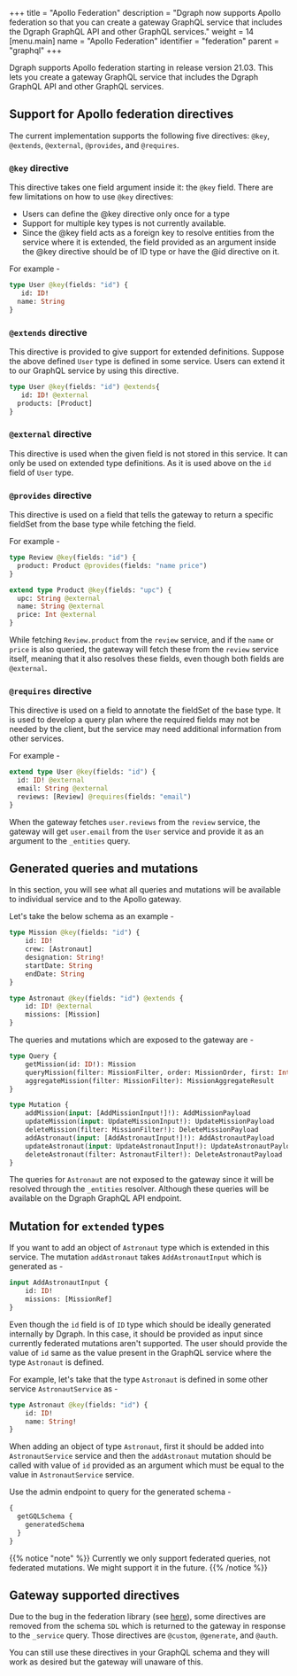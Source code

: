 +++
title = "Apollo Federation"
description = "Dgraph now supports Apollo federation so that you can create a gateway GraphQL service that includes the Dgraph GraphQL API and other GraphQL services."
weight = 14
[menu.main]
  name = "Apollo Federation"
  identifier = "federation"
  parent = "graphql"
+++

Dgraph supports Apollo federation starting in release version 21.03. This lets you create a gateway GraphQL service that includes the Dgraph GraphQL API and other GraphQL services.

## Support for Apollo federation directives

The current implementation supports the following five directives: `@key`, `@extends`, `@external`, `@provides`, and `@requires`.

### `@key` directive
This directive takes one field argument inside it: the `@key` field. There are few limitations on how to use `@key` directives:

- Users can define the @key directive only once for a type
- Support for multiple key types is not currently available.
- Since the @key field acts as a foreign key to resolve entities from the service where it is extended, the field provided as an argument inside the @key directive should be of ID type or have the @id directive on it.

For example -

```graphql
type User @key(fields: "id") {
   id: ID!
  name: String
}
```

### `@extends` directive
This directive is provided to give support for extended definitions. Suppose the above defined `User` type is defined in some service. Users can extend it to our GraphQL service by using this directive.
```graphql
type User @key(fields: "id") @extends{
   id: ID! @external
  products: [Product]
}
```

### `@external` directive
This directive is used when the given field is not stored in this service. It can only be used on extended type definitions. As it is used above on the `id` field of `User` type.

### `@provides` directive
This directive is used on a field that tells the gateway to return a specific fieldSet from the base type while fetching the field. 

For example -

```graphql
type Review @key(fields: "id") {
  product: Product @provides(fields: "name price")
}

extend type Product @key(fields: "upc") {
  upc: String @external
  name: String @external
  price: Int @external
}
```

While fetching `Review.product` from the `review` service, and if the `name` or `price` is also queried, the gateway will fetch these from the `review` service itself, meaning that it also resolves these fields, even though both fields are `@external`.

### `@requires` directive
This directive is used on a field to annotate the fieldSet of the base type. It is used to develop a query plan where the required fields may not be needed by the client, but the service may need additional information from other services. 

For example -

```graphql
extend type User @key(fields: "id") {
  id: ID! @external
  email: String @external
  reviews: [Review] @requires(fields: "email")
}
```

When the gateway fetches `user.reviews` from the `review` service, the gateway will get `user.email` from the `User` service and provide it as an argument to the `_entities` query.

## Generated queries and mutations

In this section, you will see what all queries and mutations will be available to individual service and to the Apollo gateway. 

Let's take the below schema as an example -

```graphql
type Mission @key(fields: "id") {
    id: ID!
    crew: [Astronaut]
    designation: String!
    startDate: String
    endDate: String
}

type Astronaut @key(fields: "id") @extends {
    id: ID! @external
    missions: [Mission]
}
```

The queries and mutations which are exposed to the gateway are -

```graphql
type Query {
	getMission(id: ID!): Mission
	queryMission(filter: MissionFilter, order: MissionOrder, first: Int, offset: Int): [Mission]
	aggregateMission(filter: MissionFilter): MissionAggregateResult
}

type Mutation {
	addMission(input: [AddMissionInput!]!): AddMissionPayload
	updateMission(input: UpdateMissionInput!): UpdateMissionPayload
	deleteMission(filter: MissionFilter!): DeleteMissionPayload
	addAstronaut(input: [AddAstronautInput!]!): AddAstronautPayload
	updateAstronaut(input: UpdateAstronautInput!): UpdateAstronautPayload
	deleteAstronaut(filter: AstronautFilter!): DeleteAstronautPayload
}
```

The queries for `Astronaut` are not exposed to the gateway since it will be resolved through the `_entities` resolver. Although these queries will be available on the Dgraph GraphQL API endpoint.

## Mutation for `extended` types
If you want to add an object of `Astronaut` type which is extended in this service.
The mutation `addAstronaut` takes `AddAstronautInput` which is generated as -

```graphql
input AddAstronautInput {
	id: ID!
	missions: [MissionRef]
}
```

Even though the `id` field is of `ID` type which should be ideally generated internally by Dgraph. In this case, it should be provided as input since currently federated mutations aren't supported. The user should provide the value of `id` same as the value present in the GraphQL service where the type  `Astronaut` is defined.

For example, let's take that the type `Astronaut` is defined in some other service `AstronautService` as -

```graphql
type Astronaut @key(fields: "id") {
    id: ID! 
    name: String!
}
```

When adding an object of type `Astronaut`, first it should be added into `AstronautService` service and then the `addAstronaut` mutation should be called with value of `id` provided as an argument which must be equal to the value in `AstronautService` service.

Use the admin endpoint to query for the generated schema -

```graphql
{
  getGQLSchema {
    generatedSchema
  }
}
```

{{% notice "note" %}}
Currently we only support federated queries, not federated mutations. We might support it in the future.
{{% /notice %}}

## Gateway supported directives

Due to the bug in the federation library (see [here](https://github.com/apollographql/federation/issues/346)), some directives are removed from the schema `SDL` which is returned to the gateway in response to the `_service` query. Those directives are `@custom`, `@generate`, and `@auth`.

You can still use these directives in your GraphQL schema and they will work as desired but the gateway will unaware of this.